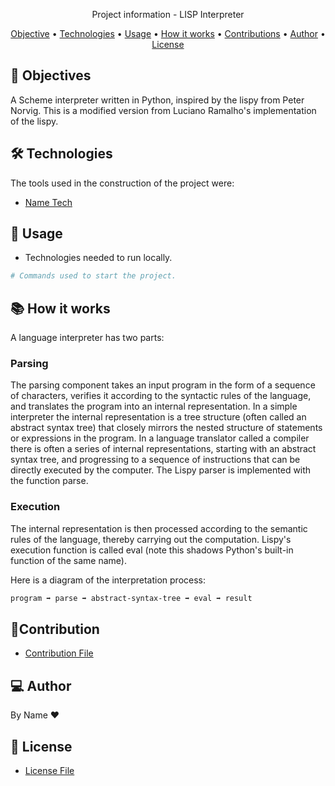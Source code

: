<p align="center"> Project information - LISP Interpreter </p>

<p align="center">
<a href="#objective">Objective</a> •
<a href="#technologies">Technologies</a> •
<a href="#usage">Usage</a> •
<a href="howitworks">How it works</a> •
<a href="#contribution">Contributions</a> •
<a href="#author">Author</a> •
<a href="#license">License</a>
</p>

<h2 id="objective" > 🎯 Objectives </h2>

A Scheme interpreter written in Python, inspired by the lispy from Peter Norvig. This is a modified version from Luciano Ramalho's implementation of the lispy.

<h2 id="technologies"> 🛠 Technologies </h2>

The tools used in the construction of the project were:

- [Name Tech](UrlForTheTech)

<h2 id="usage" > 👷 Usage </h2>

- Technologies needed to run locally.

```bash
# Commands used to start the project.
```

<h2 id="howitworks" > 📚 How it works </h2>

A language interpreter has two parts:

<h3> Parsing </h3>

  The parsing component takes an input program in the form of a sequence of characters, verifies it according to the syntactic rules of the language, and translates the program into an internal representation. In a simple interpreter the internal representation is a tree structure (often called an abstract syntax tree) that closely mirrors the nested structure of statements or expressions in the program. In a language translator called a compiler there is often a series of internal representations, starting with an abstract syntax tree, and progressing to a sequence of instructions that can be directly executed by the computer. The Lispy parser is implemented with the function parse.

<h3> Execution </h3>

The internal representation is then processed according to the semantic rules of the language, thereby carrying out the computation. Lispy's execution function is called eval (note this shadows Python's built-in function of the same name).

Here is a diagram of the interpretation process:

```sh
program ➡ parse ➡ abstract-syntax-tree ➡ eval ➡ result
```

<h2 id="contribution"> 🤝Contribution </h2>

- [Contribution File](./CONTRIBUTING.md)

<h2 id="author"> 💻 Author </h2>

By Name ❤

<h2 id="license"> 📝 License </h2>

- [License File](./LICENSE)
